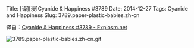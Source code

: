 Title: [译][漫]Cyanide & Happiness #3789
Date: 2014-12-27
Tags: Cyanide and Happiness
Slug: 3789.paper-plastic-babies.zh-cn

译自：[Cyanide & Happiness #3789 - Explosm.net](http://explosm.net/comics/3789/)


![3789.paper-plastic-babies.zh-cn.gif](/static/images/comics/3789.paper-plastic-babies.zh-cn.gif)
